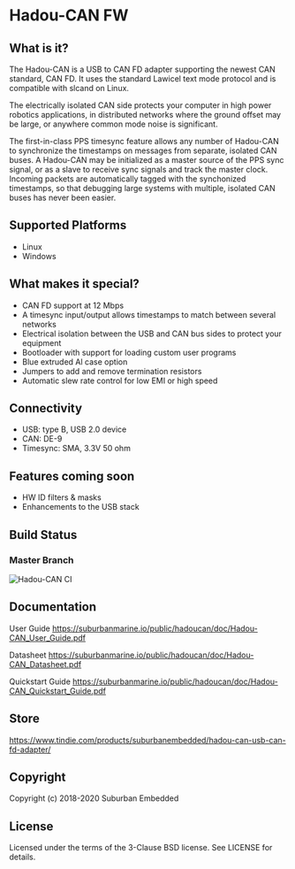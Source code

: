 # Hadou-CAN FW

## What is it?

The Hadou-CAN is a USB to CAN FD adapter supporting the newest CAN standard, CAN FD. It uses the standard Lawicel text mode protocol and is compatible with slcand on Linux.

The electrically isolated CAN side protects your computer in high power robotics applications, in distributed networks where the ground offset may be large, or anywhere common mode noise is significant.

The first-in-class PPS timesync feature allows any number of Hadou-CAN to synchronize the timestamps on messages from separate, isolated CAN buses. A Hadou-CAN may be initialized as a master source of the PPS sync signal, or as a slave to receive sync signals and track the master clock. Incoming packets are automatically tagged with the synchonized timestamps, so that debugging large systems with multiple, isolated CAN buses has never been easier.

## Supported Platforms
* Linux
* Windows

## What makes it special?
* CAN FD support at 12 Mbps
* A timesync input/output allows timestamps to match between several networks 
* Electrical isolation between the USB and CAN bus sides to protect your equipment
* Bootloader with support for loading custom user programs
* Blue extruded Al case option
* Jumpers to add and remove termination resistors
* Automatic slew rate control for low EMI or high speed

## Connectivity
* USB: type B, USB 2.0 device
* CAN: DE-9
* Timesync: SMA, 3.3V 50 ohm

## Features coming soon
* HW ID filters & masks
* Enhancements to the USB stack

## Build Status
### Master Branch
![Hadou-CAN CI](https://github.com/suburbanembedded/hadoucan-fw/workflows/Hadou-CAN%20CI/badge.svg?branch=master)

## Documentation

User Guide
https://suburbanmarine.io/public/hadoucan/doc/Hadou-CAN_User_Guide.pdf

Datasheet
https://suburbanmarine.io/public/hadoucan/doc/Hadou-CAN_Datasheet.pdf

Quickstart Guide
https://suburbanmarine.io/public/hadoucan/doc/Hadou-CAN_Quickstart_Guide.pdf

## Store

https://www.tindie.com/products/suburbanembedded/hadou-can-usb-can-fd-adapter/

## Copyright

Copyright (c) 2018-2020 Suburban Embedded

## License

Licensed under the terms of the 3-Clause BSD license. See LICENSE for details.
